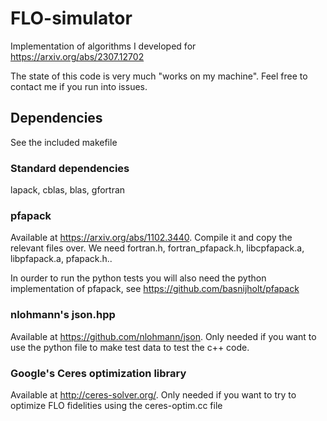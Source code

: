 # FLO-simulator
Implementation of algorithms I developed for https://arxiv.org/abs/2307.12702

The state of this code is very much "works on my machine". Feel free to contact me if you run into issues.

## Dependencies
See the included makefile

### Standard dependencies
lapack, cblas, blas, gfortran

### pfapack 
Available at https://arxiv.org/abs/1102.3440. Compile it and copy the relevant files over. We need fortran.h, fortran_pfapack.h, libcpfapack.a, libpfapack.a, pfapack.h..

In ourder to run the python tests you will also need the python implementation of pfapack, see https://github.com/basnijholt/pfapack

### nlohmann's json.hpp
Available at https://github.com/nlohmann/json. Only needed if you want to use the python file to make test data to test the c++ code.

### Google's Ceres optimization library

Available at http://ceres-solver.org/. Only needed if you want to try to optimize FLO fidelities using the ceres-optim.cc file
